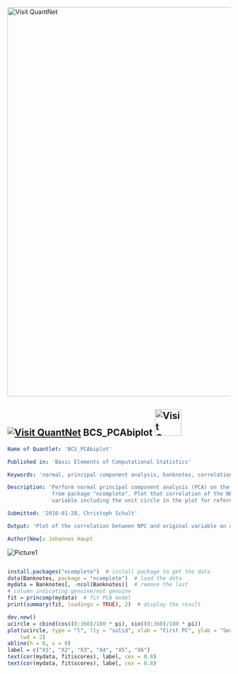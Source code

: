 
[<img src="https://github.com/QuantLet/Styleguide-and-FAQ/blob/master/pictures/banner.png" width="880" alt="Visit QuantNet">](http://quantlet.de/index.php?p=info)

## [<img src="https://github.com/QuantLet/Styleguide-and-Validation-procedure/blob/master/pictures/qloqo.png" alt="Visit QuantNet">](http://quantlet.de/) **BCS_PCAbiplot** [<img src="https://github.com/QuantLet/Styleguide-and-Validation-procedure/blob/master/pictures/QN2.png" width="60" alt="Visit QuantNet 2.0">](http://quantlet.de/d3/ia)

```yaml
Name of Quantlet: 'BCS_PCAbiplot'

Published in: 'Basic Elements of Computational Statistics'

Keywords: 'normal, principal component analysis, banknotes, correlation, plot'

Description: 'Perform normal principal component analysis (PCA) on the data "banknotes"
              from package "ncomplete". Plot that correlation of the NPCs and the originial
              variable including the unit circle in the plot for reference.'

Submitted: '2016-01-28, Christoph Schult'

Output: 'Plot of the correlation between NPC and original variable on a unit circle.'

Author[New]: Johannes Haupt
```

![Picture1](BCS_PCAbiplot.png)


```r

install.packages("ncomplete")  # install package to get the data
data(Banknotes, package = "ncomplete")  # load the data
mydata = Banknotes[, -ncol(Banknotes)]  # remove the last
# column indicating genuine/not genuine
fit = princomp(mydata)  # fit PCA model
print(summary(fit, loadings = TRUE), 2)  # display the result

dev.new()
ucircle = cbind(cos((0:360)/180 * pi), sin((0:360)/180 * pi))
plot(ucircle, type = "l", lty = "solid", xlab = "First PC", ylab = "Second PC", cex.lab = 0.8, cex.axis = 0.8, cex.main = 0.8, 
    lwd = 2)
abline(h = 0, v = 0)
label = c("X1", "X2", "X3", "X4", "X5", "X6")
text(cor(mydata, fit$scores), label, cex = 0.8)
text(cor(mydata, fit$scores), label, cex = 0.8)
```
